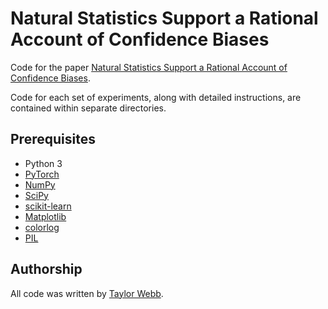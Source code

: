 # Natural Statistics Support a Rational Account of Confidence Biases

Code for the paper [Natural Statistics Support a Rational Account of Confidence Biases](https://www.biorxiv.org/content/10.1101/2021.09.28.462081v1). 

Code for each set of experiments, along with detailed instructions, are contained within separate directories.

## Prerequisites

- Python 3
- [PyTorch](https://pytorch.org/)
- [NumPy](https://numpy.org/)
- [SciPy](https://scipy.org/)
- [scikit-learn](https://scikit-learn.org/stable/)
- [Matplotlib](https://matplotlib.org/)
- [colorlog](https://github.com/borntyping/python-colorlog)
- [PIL](https://pillow.readthedocs.io/en/3.1.x/installation.html)


## Authorship

All code was written by [Taylor Webb](https://github.com/taylorwwebb). 
